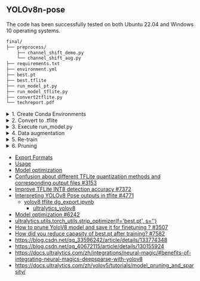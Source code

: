 ## YOLOv8n-pose

The code has been successfully tested on both Ubuntu 22.04 and Windows 10 operating systems.


```bash
final/
├── preprocess/
    ├── channel_shift_demo.py
    └── channel_shift_aug.py
├── requirements.txt
├── environment.yml
├── best.pt
├── best.tflite
├── run_model_pt.py
├── run_model_tflite.py
├── convert2tflite.py
└── techreport.pdf
```


<details><summary>1. Create Conda Environments</summary>

- for pip users

```bash
$ conda env remove -n yuhs1
$ conda create -n yuhs1 python=3.10 -y
$ conda activate yuhs1
$ pip install ultralytics
$ pip install nvidia-pyindex
$ pip install onnx-graphsurgeon
$ pip install -r requirements.txt
```

- for Conda users

```bash
$ conda env create -f environment.yml
```

- for Docker users

```bash

```

</details>


<details><summary>2. Convert to .tflite</summary>

```bash
$ python convert2tflite.py
```

</details>


<details><summary>3. Execute run_model.py</summary>

```bash
# for best.pt inference
$ python run_model_pt.py ./imageList.txt test_data

# for best.tflite inference
$ python run_model_tflite.py ./imageList.txt test_data
```

</details>



<details><summary>4. Data augmentation</summary>

```bash
# ivslab_facial _testing_example_private_final
$ python predict.py

# preprocess
$ fitTest_aug.py
$ channel_shift_aug.py
```

</details>


<details><summary>5. Re-train</summary>

```bash
$ git clone https://github.com/ultralytics/ultralytics.git
```

</details>


<details><summary>6. Pruning</summary>

```bash
# https://github.com/VainF/Torch-Pruning/tree/master/examples/yolov8
$ conda create -n yuhs1_p python=3.10 -y
$ conda activate yuhs1_p
$ pip install ultralytics
$ pip install torch_pruning
$ git clone https://github.com/VainF/Torch-Pruning.git
$ mv Torch-Pruning v8_160_pruning
$ cd v8_160_pruning/
$ git clone https://github.com/ultralytics/ultralytics.git 
$ cp examples/yolov8/yolov8_pruning.py ultralytics/
$ cd ultralytics/
$ git checkout 44c7c3514d87a5e05cfb14dba5a3eeb6eb860e70    # for compatibility

# move from new to old
$ git clone https://github.com/ultralytics/ultralytics.git

>> ultralytics/nn/modules/ (new to old)
>> ultralytics/utils/ (new to old)
>> copy ultralytics/yolo/cfg/ to ultralytics/cfg/ (in old)
>> replace ultralytics/nn/modules.py -> ultralytics/nn/modules/__init__.py (in old)
>> revise args.yaml

# revise
## 1. ERROR ##
  File "/home/wish/anaconda3/envs/yuhs1_p/lib/python3.10/site-packages/torch_pruning/_helpers.py", line 91, in __call__
    new_idxs = [ _HybridIndex(idx=i.idx + self.offset[0], root_idx=i.root_idx) for i in idxs]
  File "/home/wish/anaconda3/envs/yuhs1_p/lib/python3.10/site-packages/torch_pruning/_helpers.py", line 91, in <listcomp>
    new_idxs = [ _HybridIndex(idx=i.idx + self.offset[0], root_idx=i.root_idx) for i in idxs]
IndexError: list index out of range
## 1. SOL ##
line 90-100 (add try, except)
        try:
            if self.reverse == True:
                new_idxs = [ _HybridIndex(idx=i.idx + self.offset[0], root_idx=i.root_idx) for i in idxs]
            else:
                new_idxs = [
                    _HybridIndex(idx = i.idx - self.offset[0], root_idx=i.root_idx)
                    for i in idxs
                    if (i.idx >= self.offset[0] and i.idx < self.offset[1])
                ]
        except:
            new_idxs = idxs
## 2. ERROR ##
  File "/home/wish/anaconda3/envs/yuhs1_p/lib/python3.10/site-packages/torch_pruning/pruner/importance.py", line 205, in __call__
    local_imp = local_imp[idxs]
IndexError: index 768 is out of bounds for dimension 0 with size 384
## 2. SOL ##
                try:
                    local_imp = local_imp[idxs]
                except:
                    pass

                    try:
                        w = layer.weight.data[idxs]
                    except:
                        pass
```

</details>


- [Export Formats](https://docs.ultralytics.com/modes/export/#export-formats)
- [Usage](https://docs.ultralytics.com/integrations/tflite/#usage)
- [Model optimization](https://www.tensorflow.org/lite/performance/model_optimization)
- [Confusion about different TFLite quantization methods and corresponding output files #3153](https://github.com/ultralytics/ultralytics/issues/3153)
- [Improve TFLite INT8 detection accuracy #7372](https://github.com/ultralytics/ultralytics/pull/7372)
- [Interpreting YOLOv8 Pose outputs in tflite #4771](https://github.com/ultralytics/ultralytics/issues/4771)
    - [yolov8 tflite dg_export.ipynb](https://colab.research.google.com/drive/1yjCEwwFuMKvFJceSDfyWrUWOSfvLlPjl?usp=sharing#scrollTo=v_QB06rnjz9e)
        - [ultralytics_yolov8](https://github.com/DeGirum/ultralytics_yolov8)
- [Model optimization #6242](https://github.com/ultralytics/ultralytics/issues/6242)
- [ultralytics.utils.torch_utils.strip_optimizer(f='best.pt', s='')](https://docs.ultralytics.com/reference/utils/torch_utils/#ultralytics.utils.torch_utils.strip_optimizer)
- [How to prune YoloV8 model and save it for finetuning ? #3507](https://github.com/ultralytics/ultralytics/issues/3507)
- [How did you reduce capasity of best.pt after training? #7582](https://github.com/ultralytics/yolov5/issues/7582)
- https://blog.csdn.net/qq_33596242/article/details/133774348
- https://blog.csdn.net/qq_40672115/article/details/130155924
- https://docs.ultralytics.com/zh/integrations/neural-magic/#benefits-of-integrating-neural-magics-deepsparse-with-yolov8
- https://docs.ultralytics.com/zh/yolov5/tutorials/model_pruning_and_sparsity/
